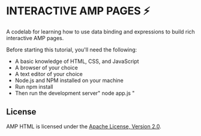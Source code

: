 # INTERACTIVE AMP PAGES ⚡

A codelab for learning how to use data binding and expressions to build rich interactive AMP pages.

Before starting this tutorial, you'll need the following:

  - A basic knowledge of HTML, CSS, and JavaScript
  - A browser of your choice
  - A text editor of your choice
  - Node.js and NPM installed on your machine
  - Run npm install
  - Then run the development server" node app.js "




## License

AMP HTML is licensed under the [Apache License, Version 2.0](LICENSE).
